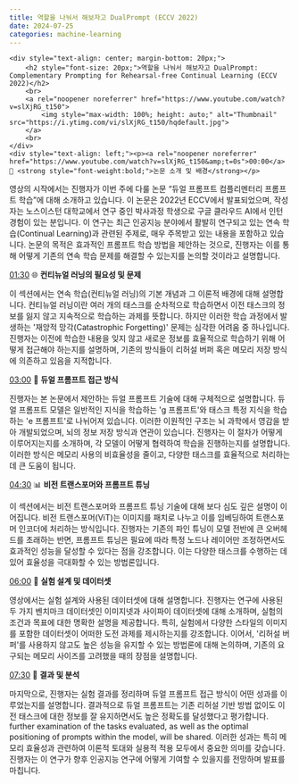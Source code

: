 ```yaml
---
title: 역할을 나눠서 해보자고 DualPrompt (ECCV 2022)
date: 2024-07-25
categories: machine-learning
---
```


<div class="email-container">
    
    <div style="text-align: center; margin-bottom: 20px;">
        <h2 style="font-size: 20px;">역할을 나눠서 해보자고 DualPrompt: Complementary Prompting for Rehearsal-free Continual Learning (ECCV 2022)</h2>
        <br>
        <a rel="noopener noreferrer" href="https://www.youtube.com/watch?v=slXjRG_t150">
            <img style="max-width: 100%; height: auto;" alt="Thumbnail" src="https://i.ytimg.com/vi/slXjRG_t150/hqdefault.jpg">
        </a>
        <br>
    </div>
    <div style="text-align: left;"><p><a rel="noopener noreferrer" href="https://www.youtube.com/watch?v=slXjRG_t150&amp;t=0s">00:00</a> 📖 <strong style="font-weight:bold;">논문 소개 및 배경</strong></p>
<p>영상의 시작에서는 진행자가 이번 주에 다룰 논문 “듀얼 프롬프트 컴플리멘터리 프롬프트 학습”에 대해 소개하고 있습니다. 이 논문은 2022년 ECCV에서 발표되었으며, 작성자는 노스이스턴 대학교에서 연구 중인 박사과정 학생으로 구글 클라우드 AI에서 인턴 경험이 있는 분입니다. 이 연구는 최근 인공지능 분야에서 활발히 연구되고 있는 연속 학습(Continual Learning)과 관련된 주제로, 매우 주목받고 있는 내용을 포함하고 있습니다. 논문의 목적은 효과적인 프롬프트 학습 방법을 제안하는 것으로, 진행자는 이를 통해 어떻게 기존의 연속 학습 문제를 해결할 수 있는지를 논의할 것이라고 설명합니다.</p>
<p><a rel="noopener noreferrer" href="https://www.youtube.com/watch?v=slXjRG_t150&amp;t=90s">01:30</a> 🌐 <strong style="font-weight:bold;">컨티뉴얼 러닝의 필요성 및 문제</strong></p>
<p>이 섹션에서는 연속 학습(컨티뉴얼 러닝)의 기본 개념과 그 이론적 배경에 대해 설명합니다. 컨티뉴얼 러닝이란 여러 개의 태스크를 순차적으로 학습하면서 이전 태스크의 정보를 잃지 않고 지속적으로 학습하는 과제를 뜻합니다. 하지만 이러한 학습 과정에서 발생하는 '재앙적 망각(Catastrophic Forgetting)' 문제는 심각한 어려움 중 하나입니다. 진행자는 이전에 학습한 내용을 잊지 않고 새로운 정보를 효율적으로 학습하기 위해 어떻게 접근해야 하는지를 설명하며, 기존의 방식들이 리허설 버퍼 혹은 메모리 저장 방식에 의존하고 있음을 지적합니다.</p>
<p><a rel="noopener noreferrer" href="https://www.youtube.com/watch?v=slXjRG_t150&amp;t=180s">03:00</a> 🧠 <strong style="font-weight:bold;">듀얼 프롬프트 접근 방식</strong></p>
<p>진행자는 본 논문에서 제안하는 듀얼 프롬프트 기술에 대해 구체적으로 설명합니다. 듀얼 프롬프트 모델은 일반적인 지식을 학습하는 'g 프롬프트'와 태스크 특정 지식을 학습하는 'e 프롬프트'로 나뉘어져 있습니다. 이러한 이원적인 구조는 뇌 과학에서 영감을 받아 개발되었으며, 뇌의 정보 저장 방식과 연관이 있습니다. 진행자는 이 절차가 어떻게 이루어지는지를 소개하며, 각 모델이 어떻게 협력하여 학습을 진행하는지를 설명합니다. 이러한 방식은 메모리 사용의 비효율성을 줄이고, 다양한 태스크를 효율적으로 처리하는 데 큰 도움이 됩니다.</p>
<p><a rel="noopener noreferrer" href="https://www.youtube.com/watch?v=slXjRG_t150&amp;t=270s">04:30</a> 📊 <strong style="font-weight:bold;">비전 트랜스포머와 프롬프트 튜닝</strong></p>
<p>이 섹션에서는 비전 트랜스포머와 프롬프트 튜닝 기술에 대해 보다 심도 깊은 설명이 이어집니다. 비전 트랜스포머(ViT)는 이미지를 패치로 나누고 이를 임베딩하여 트랜스포머 인코더에 처리하는 방식입니다. 진행자는 기존의 파인 튜닝이 모델 전반에 큰 오버헤드를 초래하는 반면, 프롬프트 튜닝은 필요에 따라 특정 노드나 레이어만 조정하면서도 효과적인 성능을 달성할 수 있다는 점을 강조합니다. 이는 다양한 태스크를 수행하는 데 있어 효율성을 극대화할 수 있는 방법론입니다.</p>
<p><a rel="noopener noreferrer" href="https://www.youtube.com/watch?v=slXjRG_t150&amp;t=360s">06:00</a> 🧪 <strong style="font-weight:bold;">실험 설계 및 데이터셋</strong></p>
<p>영상에서는 실험 설계와 사용된 데이터셋에 대해 설명합니다. 진행자는 연구에 사용된 두 가지 벤치마크 데이터셋인 이미지넷과 사이파이 데이터셋에 대해 소개하며, 실험의 조건과 목표에 대한 명확한 설명을 제공합니다. 특히, 실험에서 다양한 스타일의 이미지를 포함한 데이터셋이 어떠한 도전 과제를 제시하는지를 강조합니다. 이어서, '리허설 버퍼'를 사용하지 않고도 높은 성능을 유지할 수 있는 방법론에 대해 논의하며, 기존의 요구되는 메모리 사이즈를 고려했을 때의 장점을 설명합니다.</p>
<p><a rel="noopener noreferrer" href="https://www.youtube.com/watch?v=slXjRG_t150&amp;t=450s">07:30</a> 🎯 <strong style="font-weight:bold;">결과 및 분석</strong></p>
<p>마지막으로, 진행자는 실험 결과를 정리하며 듀얼 프롬프트 접근 방식이 어떤 성과를 이루었는지를 설명합니다. 결과적으로 듀얼 프롬프트는 기존 리허설 기반 방법 없이도 이전 태스크에 대한 정보를 잘 유지하면서도 높은 정확도를 달성했다고 평가합니다. further examination of the tasks evaluated, as well as the optimal positioning of prompts within the model, will be shared. 이러한 성과는 특히 메모리 효율성과 관련하여 이론적 토대와 실용적 적용 모두에서 중요한 의미를 갖습니다. 진행자는 이 연구가 향후 인공지능 연구에 어떻게 기여할 수 있을지를 전망하며 발표를 마칩니다.</p></div>
        </div>
